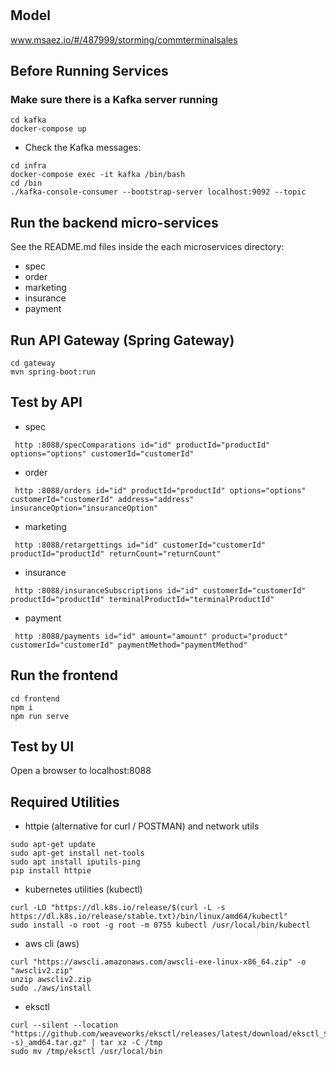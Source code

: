 # 

## Model
www.msaez.io/#/487999/storming/commterminalsales

## Before Running Services
### Make sure there is a Kafka server running
```
cd kafka
docker-compose up
```
- Check the Kafka messages:
```
cd infra
docker-compose exec -it kafka /bin/bash
cd /bin
./kafka-console-consumer --bootstrap-server localhost:9092 --topic
```

## Run the backend micro-services
See the README.md files inside the each microservices directory:

- spec
- order
- marketing
- insurance
- payment


## Run API Gateway (Spring Gateway)
```
cd gateway
mvn spring-boot:run
```

## Test by API
- spec
```
 http :8088/specComparations id="id" productId="productId" options="options" customerId="customerId" 
```
- order
```
 http :8088/orders id="id" productId="productId" options="options" customerId="customerId" address="address" insuranceOption="insuranceOption" 
```
- marketing
```
 http :8088/retargettings id="id" customerId="customerId" productId="productId" returnCount="returnCount" 
```
- insurance
```
 http :8088/insuranceSubscriptions id="id" customerId="customerId" productId="productId" terminalProductId="terminalProductId" 
```
- payment
```
 http :8088/payments id="id" amount="amount" product="product" customerId="customerId" paymentMethod="paymentMethod" 
```


## Run the frontend
```
cd frontend
npm i
npm run serve
```

## Test by UI
Open a browser to localhost:8088

## Required Utilities

- httpie (alternative for curl / POSTMAN) and network utils
```
sudo apt-get update
sudo apt-get install net-tools
sudo apt install iputils-ping
pip install httpie
```

- kubernetes utilities (kubectl)
```
curl -LO "https://dl.k8s.io/release/$(curl -L -s https://dl.k8s.io/release/stable.txt)/bin/linux/amd64/kubectl"
sudo install -o root -g root -m 0755 kubectl /usr/local/bin/kubectl
```

- aws cli (aws)
```
curl "https://awscli.amazonaws.com/awscli-exe-linux-x86_64.zip" -o "awscliv2.zip"
unzip awscliv2.zip
sudo ./aws/install
```

- eksctl 
```
curl --silent --location "https://github.com/weaveworks/eksctl/releases/latest/download/eksctl_$(uname -s)_amd64.tar.gz" | tar xz -C /tmp
sudo mv /tmp/eksctl /usr/local/bin
```

